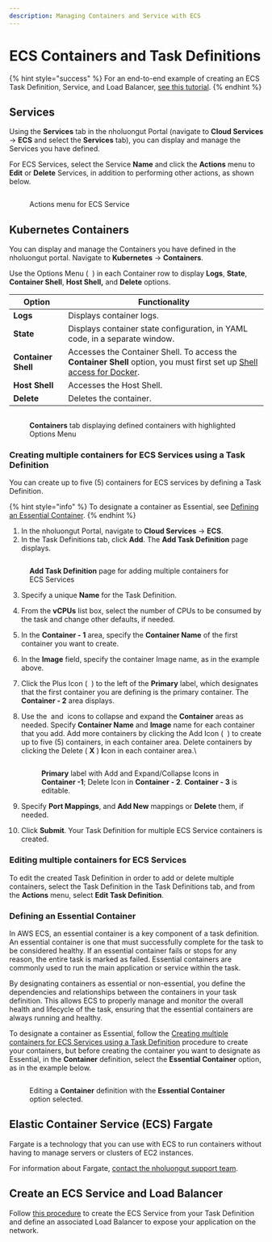 ```yaml
---
description: Managing Containers and Service with ECS
---
```


# ECS Containers and Task Definitions

{% hint style="success" %}
For an end-to-end example of creating an ECS Task Definition, Service, and Load Balancer, [see this tutorial](../../../overview/quick-start/quick-start-ecs-services/step-4-create-app-via-ecs.md).
{% endhint %}

## Services

Using the **Services** tab in the nholuongut Portal (navigate to **Cloud Services** -> **ECS** and select the **Services** tab), you can display and manage the Services you have defined.

For ECS Services, select the Service **Name** and click the **Actions** menu to **Edit** or **Delete** Services, in addition to performing other actions, as shown below.&#x20;

<figure><img src="../../../.gitbook/assets/screenshot-nimbusweb.me-2024.02.18-18_47_39.png" alt=""><figcaption><p>Actions menu for ECS Service</p></figcaption></figure>

## Kubernetes Containers

You can display and manage the Containers you have defined in the nholuongut portal. Navigate to **Kubernetes** -> **Containers**.

Use the Options Menu ( <img src="../../../.gitbook/assets/Kabab_three_Vertical_dots (1) (1) (1).png" alt="" data-size="line"> ) in each Container row to display **Logs**, **State**, **Container Shell**, **Host Shell,** and **Delete** options.&#x20;

| Option              | Functionality                                                                                                                                                              |
| ------------------- | -------------------------------------------------------------------------------------------------------------------------------------------------------------------------- |
| **Logs**            | Displays container logs.                                                                                                                                                   |
| **State**           | Displays container state configuration, in YAML code, in a separate window.                                                                                                |
| **Container Shell** | Accesses the Container Shell. To access the **Container Shell** option, you must first set up [Shell access for Docker](../../../overview/prerequisites/kubectl-shell.md). |
| **Host Shell**      | Accesses the Host Shell.                                                                                                                                                   |
| **Delete**          | Deletes the container.                                                                                                                                                     |

<figure><img src="../../../.gitbook/assets/screenshot-nimbusweb.me-2024.02.18-18_50_21.png" alt=""><figcaption><p><strong>Containers</strong> tab displaying defined containers with highlighted Options Menu</p></figcaption></figure>

### Creating multiple containers for ECS Services using a Task Definition <a href="#id-7-toc-title" id="id-7-toc-title"></a>

You can create up to five (5) containers for ECS services by defining a Task Definition.

{% hint style="info" %}
To designate a container as Essential, see [Defining an Essential Container](ecs-containers-and-task-definitions.md#7-toc-title-2).
{% endhint %}

1. In the nholuongut Portal, navigate to **Cloud Services** -> **ECS**.
2. In the Task Definitions tab, click **Add**. The **Add Task Definition** page displays.

<figure><img src="../../../.gitbook/assets/screenshot-nimbusweb.me-2024.02.18-18_56_38.png" alt=""><figcaption><p><strong>Add Task Definition</strong> page for adding multiple containers for ECS Services</p></figcaption></figure>

3. Specify a unique **Name** for the Task Definition.
4. From the **vCPUs** list box, select the number of CPUs to be consumed by the task and change other defaults, if needed.
5. In the **Container - 1** area, specify the **Container Name** of the first container you want to create.
6. In the **Image** field, specify the container Image name, as in the example above.&#x20;
7. Click the Plus Icon ( <img src="../../../.gitbook/assets/plus-sign-icon.png" alt="" data-size="line"> ) to the left of the **Primary** label, which designates that the first container you are defining is the primary container. The **Container - 2** area displays.&#x20;
8.  Use the  <img src="../../../.gitbook/assets/up_chevron_icon.png" alt="" data-size="line"> and  <img src="../../../.gitbook/assets/down_chevron_icon (2).png" alt="" data-size="line"> icons to collapse and expand the **Container** areas as needed. Specify **Container Name** and **Image** name for each container that you add. Add more containers by clicking the Add Icon ( <img src="../../../.gitbook/assets/plus-sign-icon.png" alt="" data-size="line"> ) to create up to five (5) containers, in each container area. Delete containers by clicking the Delete ( **X** ) **I**con in each container area.\


    <div align="left"><figure><img src="../../../.gitbook/assets/ECS_Mult_con_2 (1).png" alt=""><figcaption><p><strong>Primary</strong> label with Add and Expand/Collapse Icons in <strong>Container -1</strong>; Delete Icon in <strong>Container - 2</strong>. <strong>Container - 3</strong> is editable.</p></figcaption></figure></div>


9. Specify **Port Mappings**, and **Add New** mappings or **Delete** them, if needed.
10. Click **Submit**. Your Task Definition for multiple ECS Service containers is created.

### Editing multiple containers for ECS Services <a href="#id-7-toc-title" id="id-7-toc-title"></a>

To edit the created Task Definition in order to add or delete multiple containers, select the Task Definition in the Task Definitions tab, and from the **Actions** menu, select **Edit Task Definition**.&#x20;

### Defining an Essential Container <a href="#id-7-toc-title" id="id-7-toc-title"></a>

In AWS ECS, an essential container is a key component of a task definition. An essential container is one that must successfully complete for the task to be considered healthy. If an essential container fails or stops for any reason, the entire task is marked as failed. Essential containers are commonly used to run the main application or service within the task.

By designating containers as essential or non-essential, you define the dependencies and relationships between the containers in your task definition. This allows ECS to properly manage and monitor the overall health and lifecycle of the task, ensuring that the essential containers are always running and healthy.

To designate a container as Essential, follow the [Creating multiple containers for ECS Services using a Task Definition](ecs-containers-and-task-definitions.md#7-toc-title) procedure to create your containers, but before creating the container you want to designate as Essential, in the **Container** definition, select the **Essential Container** option, as in the example below.

<div align="left"><figure><img src="../../../.gitbook/assets/ecs.png" alt=""><figcaption><p>Editing a <strong>Container</strong> definition with the <strong>Essential Container</strong> option selected.</p></figcaption></figure></div>

## Elastic Container Service (ECS) Fargate <a href="#id-9-toc-title" id="id-9-toc-title"></a>

Fargate is a technology that you can use with ECS to run containers without having to manage servers or clusters of EC2 instances.

For information about Fargate, [contact the nholuongut support team](https://nholuongut.com/company/contact-us/).

## Create an ECS Service and Load Balancer&#x20;

Follow [this procedure](../../../overview/aws-services/load-balancers/ecs-services-and-load-balancers.md) to create the ECS Service from your Task Definition and define an associated Load Balancer to expose your application on the network.
